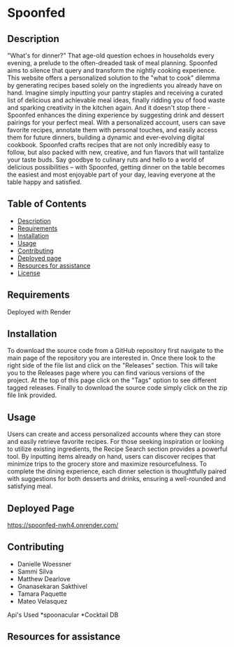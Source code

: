 

  # Spoonfed

  ## Description
"What's for dinner?" That age-old question echoes in households every evening, a prelude to the often-dreaded task of meal planning. Spoonfed aims to silence that query and transform the nightly cooking experience. This website offers a personalized solution to the "what to cook" dilemma by generating recipes based solely on the ingredients you already have on hand. Imagine simply inputting your pantry staples and receiving a curated list of delicious and achievable meal ideas, finally ridding you of food waste and sparking creativity in the kitchen again. And it doesn't stop there - Spoonfed enhances the dining experience by suggesting drink and dessert pairings for your perfect meal. With a personalized account, users can save favorite recipes, annotate them with personal touches, and easily access them for future dinners, building a dynamic and ever-evolving digital cookbook. Spoonfed crafts recipes that are not only incredibly easy to follow, but also packed with new, creative, and fun flavors that will tantalize your taste buds. Say goodbye to culinary ruts and hello to a world of delicious possibilities – with Spoonfed, getting dinner on the table becomes the easiest and most enjoyable part of your day, leaving everyone at the table happy and satisfied.

## Table of Contents
  * [Description](#Description)
  * [Requirements](#Requirements)
  * [Installation](#installation)
  * [Usage](#usage)
  * [Contributing](#contributing)
  * [Deployed page](#deployedpage)
  * [Resources for assistance](#resoureceforassistance)
  * [License](#license)

  ## Requirements
Deployed with Render
  ## Installation
To download the source code from a GitHub repository first navigate to the main page of the repository you are interested in. Once there look to the right side of the file list and click on the "Releases" section. This will take you to the Releases page where you can find various versions of the project. At the top of this page click on the "Tags" option to see different tagged releases. Finally to download the source code simply click on the zip file link provided.

  ## Usage
 Users can create and access personalized accounts where they can store and easily retrieve favorite recipes. For those seeking inspiration or looking to utilize existing ingredients, the Recipe Search section provides a powerful tool. By inputting items already on hand, users can discover recipes that minimize trips to the grocery store and maximize resourcefulness. To complete the dining experience, each dinner selection is thoughtfully paired with suggestions for both desserts and drinks, ensuring a well-rounded and satisfying meal.

## Deployed Page
https://spoonfed-nwh4.onrender.com/

  ## Contributing
  * Danielle Woessner
  * Sammi Silva
  * Matthew Dearlove
  * Gnanasekaran Sakthivel
  * Tamara Paquette
  * Mateo Velasquez

  Api's Used
  *spoonacular
  *Cocktail DB
 
  ## Resources for assistance 
